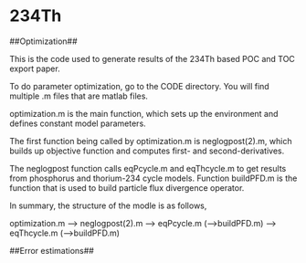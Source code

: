 # 234Th

##Optimization##

This is the code used to generate results of the 234Th based POC and TOC export paper. 

To do parameter optimization, go to the CODE directory. You will find multiple .m files that are matlab files.

optimization.m is the main function, which sets up the environment and defines constant model parameters. 

The first function being called by optimization.m is neglogpost(2).m, which builds up objective function and computes first- and second-derivatives.

The neglogpost function calls eqPcycle.m and eqThcycle.m to get results from phosphorus and thorium-234 cycle models.
Function buildPFD.m is the function that is used to build particle flux divergence operator.

In summary, the structure of the modle is as follows,

                                       
optimization.m  --> neglogpost(2).m --> eqPcycle.m (-->buildPFD.m)
                                    --> eqThcycle.m (-->buildPFD.m)
                                      
                                      
                                      
##Error estimations##                                      
